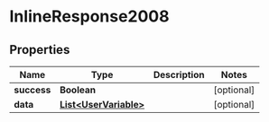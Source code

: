 
# InlineResponse2008

## Properties
Name | Type | Description | Notes
------------ | ------------- | ------------- | -------------
**success** | **Boolean** |  |  [optional]
**data** | [**List&lt;UserVariable&gt;**](UserVariable.md) |  |  [optional]



